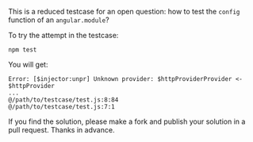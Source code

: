 This is a reduced testcase for an open question: how to test the `config` function of an `angular.module`?

To try the attempt in the testcase:

    npm test

You will get:

    Error: [$injector:unpr] Unknown provider: $httpProviderProvider <- $httpProvider
    ...
    @/path/to/testcase/test.js:8:84
    @/path/to/testcase/test.js:7:1

If you find the solution, please make a fork and publish your solution in a pull request. Thanks in advance.
